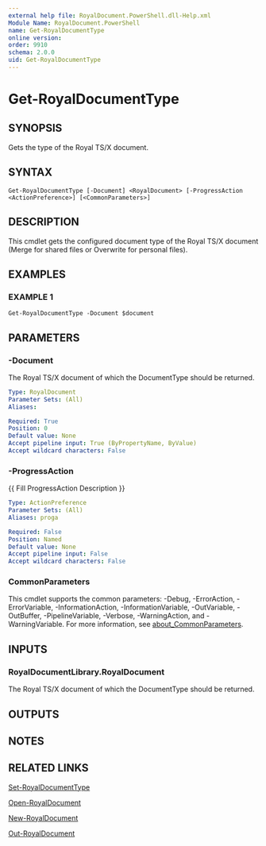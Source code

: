 ```yaml
---
external help file: RoyalDocument.PowerShell.dll-Help.xml
Module Name: RoyalDocument.PowerShell
name: Get-RoyalDocumentType
online version:
order: 9910
schema: 2.0.0
uid: Get-RoyalDocumentType
---
```


# Get-RoyalDocumentType

## SYNOPSIS
Gets the type of the Royal TS/X document.

## SYNTAX

```
Get-RoyalDocumentType [-Document] <RoyalDocument> [-ProgressAction <ActionPreference>] [<CommonParameters>]
```

## DESCRIPTION
This cmdlet gets the configured document type of the Royal TS/X document (Merge for shared files or Overwrite for personal files).

## EXAMPLES

### EXAMPLE 1
```
Get-RoyalDocumentType -Document $document
```

## PARAMETERS

### -Document
The Royal TS/X document of which the DocumentType should be returned.

```yaml
Type: RoyalDocument
Parameter Sets: (All)
Aliases:

Required: True
Position: 0
Default value: None
Accept pipeline input: True (ByPropertyName, ByValue)
Accept wildcard characters: False
```

### -ProgressAction
{{ Fill ProgressAction Description }}

```yaml
Type: ActionPreference
Parameter Sets: (All)
Aliases: proga

Required: False
Position: Named
Default value: None
Accept pipeline input: False
Accept wildcard characters: False
```

### CommonParameters
This cmdlet supports the common parameters: -Debug, -ErrorAction, -ErrorVariable, -InformationAction, -InformationVariable, -OutVariable, -OutBuffer, -PipelineVariable, -Verbose, -WarningAction, and -WarningVariable. For more information, see [about_CommonParameters](http://go.microsoft.com/fwlink/?LinkID=113216).

## INPUTS

### RoyalDocumentLibrary.RoyalDocument
The Royal TS/X document of which the DocumentType should be returned.

## OUTPUTS

## NOTES

## RELATED LINKS

[Set-RoyalDocumentType]()

[Open-RoyalDocument]()

[New-RoyalDocument]()

[Out-RoyalDocument]()

